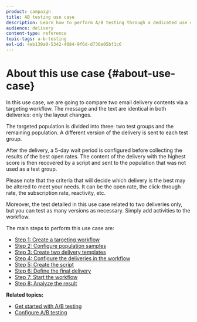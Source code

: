 ```yaml
---
product: campaign
title: AB testing use case
description: Learn how to perform A/B testing through a dedicated use case.
audience: delivery
content-type: reference
topic-tags: a-b-testing
exl-id: 4eb139a0-5342-4084-9f6d-d736e05bf1c6
---
```

# About this use case {#about-use-case}

In this use case, we are going to compare two email delivery contents via a targeting workflow. The message and the text are identical in both deliveries: only the layout changes.

The targeted population is divided into three: two test groups and the remaining population. A different version of the delivery is sent to each test group.

After the delivery, a 5-day wait period is configured before collecting the results of the best open rates. The content of the delivery with the highest score is then recovered by a script and sent to the population that was not used as a test group.

Please note that the criteria that will decide which delivery is the best may be altered to meet your needs. It can be the open rate, the click-through rate, the subscription rate, reactivity, etc.

Moreover, the test detailed in this use case related to two deliveries only, but you can test as many versions as necessary. Simply add activities to the workflow.

The main steps to perform this use case are:

* [Step 1: Create a targeting workflow](a-b-testing-uc-targeting-workflow.md)
* [Step 2: Configure population samples](a-b-testing-uc-population-samples.md)
* [Step 3: Create two delivery templates](a-b-testing-uc-delivery-templates.md)
* [Step 4: Configure the deliveries in the workflow](a-b-testing-uc-configuring-deliveries.md)
* [Step 5: Create the script](a-b-testing-uc-script.md)
* [Step 6: Define the final delivery](a-b-testing-uc-final-delivery.md)
* [Step 7: Start the workflow](a-b-testing-uc-start-workflow.md)
* [Step 8: Analyze the result](a-b-testing-uc-analyzing.md)

**Related topics:**

* [Get started with A/B testing](get-started-a-b-testing.md)
* [Configure A/B testing](configuring-a-b-testing.md)
